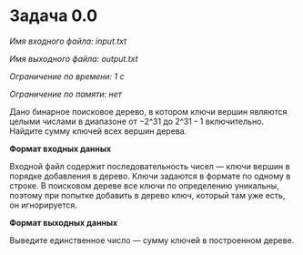 # Задача 0.0

*Имя входного файла: input.txt*

*Имя выходного файла: output.txt*

*Ограничение по времени: 1 с*

*Ограничение по памяти: нет*


Дано бинарное поисковое дерево, в котором ключи вершин являются целыми числами в диапазоне от −2^31 до 2^31 − 1 включительно. Найдите сумму ключей всех вершин дерева.

**Формат входных данных**

Входной файл содержит последовательность чисел — ключи вершин в порядке добавления в дерево. Ключи задаются в формате по одному в строке.
В поисковом дереве все ключи по определению уникальны, поэтому при попытке добавить в дерево ключ, который там уже есть, он игнорируется.

**Формат выходных данных**

Выведите единственное число — сумму ключей в построенном дереве.
